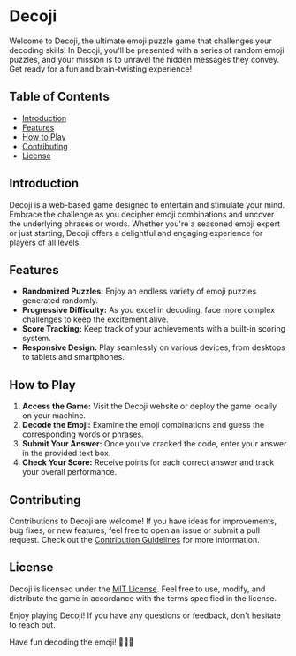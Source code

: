 # Decoji

Welcome to Decoji, the ultimate emoji puzzle game that challenges your decoding skills! In Decoji, you'll be presented with a series of random emoji puzzles, and your mission is to unravel the hidden messages they convey. Get ready for a fun and brain-twisting experience!

## Table of Contents
- [Introduction](#introduction)
- [Features](#features)
- [How to Play](#how-to-play)
- [Contributing](#contributing)
- [License](#license)

## Introduction

Decoji is a web-based game designed to entertain and stimulate your mind. Embrace the challenge as you decipher emoji combinations and uncover the underlying phrases or words. Whether you're a seasoned emoji expert or just starting, Decoji offers a delightful and engaging experience for players of all levels.

## Features

- **Randomized Puzzles:** Enjoy an endless variety of emoji puzzles generated randomly.
- **Progressive Difficulty:** As you excel in decoding, face more complex challenges to keep the excitement alive.
- **Score Tracking:** Keep track of your achievements with a built-in scoring system.
- **Responsive Design:** Play seamlessly on various devices, from desktops to tablets and smartphones.

## How to Play

1. **Access the Game:** Visit the Decoji website or deploy the game locally on your machine.
2. **Decode the Emoji:** Examine the emoji combinations and guess the corresponding words or phrases.
3. **Submit Your Answer:** Once you've cracked the code, enter your answer in the provided text box.
4. **Check Your Score:** Receive points for each correct answer and track your overall performance.

## Contributing

Contributions to Decoji are welcome! If you have ideas for improvements, bug fixes, or new features, feel free to open an issue or submit a pull request. Check out the [Contribution Guidelines](CONTRIBUTING.md) for more information.

## License

Decoji is licensed under the [MIT License](LICENSE). Feel free to use, modify, and distribute the game in accordance with the terms specified in the license.

Enjoy playing Decoji! If you have any questions or feedback, don't hesitate to reach out.

Have fun decoding the emoji! 🕵️‍♂️✨
